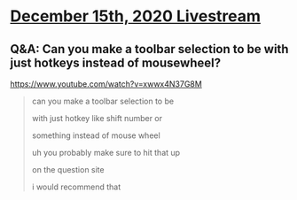 # [December 15th, 2020 Livestream](../2020-12-15.md)
## Q&A: Can you make a toolbar selection to be with just hotkeys instead of mousewheel?
https://www.youtube.com/watch?v=xwwx4N37G8M
> can you make a toolbar selection to be
> 
> with just hotkey like shift number or
> 
> something instead of mouse wheel
> 
> uh you probably make sure to hit that up
> 
> on the question site
> 
> i would recommend that
> 
